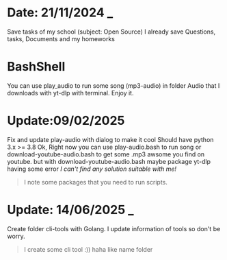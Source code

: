 # Date: 21/11/2024 _ 
Save tasks of my school (subject: Open Source) 
I already save Questions, tasks, Documents and my homeworks
# BashShell
You can use play_audio to run some song (mp3-audio) in folder Audio that I downloads with yt-dlp with terminal.
Enjoy it.
# Update:09/02/2025
Fix and update play-audio with dialog to make it cool
Should have python 3.x >= 3.8
Ok, Right now you can use play-audio.bash to run song or download-youtube-audio.bash to get some .mp3 awsome you find on youtube.
but with download-youtube-audio.bash maybe package yt-dlp having some error *I can't find any solution suitable with me!*

> I note some packages that you need to run scripts.

# Update: 14/06/2025 _

Create folder cli-tools with Golang. I update information of tools so don't be worry.

> I create some cli tool :)) haha like name folder